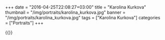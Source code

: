 +++
date = "2016-04-25T22:08:27+03:00"
title = "Karolina Kurkova"
thumbnail = "/img/portraits/karolina_kurkova.jpg"
banner = "/img/portraits/karolina_kurkova.jpg"
tags = ["Karolina Kurkova"]
categories = ["Portraits"]
+++

{{<mkimage src="/img/portraits/karolina_kurkova.jpg">}}
